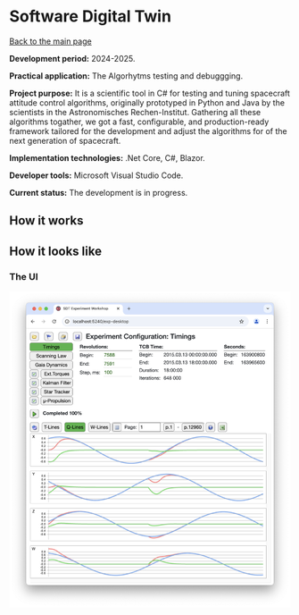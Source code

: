 # Software Digital Twin

[Back to the main page](../../README.md)

**Development period:** 2024-2025.

**Practical application:** The Algorhytms testing and debuggging.

**Project purpose:** It is a scientific tool in C# for testing and tuning spacecraft attitude control algorithms, originally prototyped in Python and Java by the scientists in the Astronomisches Rechen-Institut. Gathering all these algorithms togather, we got a fast, configurable, and production-ready framework tailored for the development and adjust the algorithms for of the next generation of spacecraft.

**Implementation technologies:** .Net Core, C#, Blazor.

**Developer tools:** Microsoft Visual Studio Code.

**Current status:** The development is in progress.

## How it works

## How it looks like

### The UI<br>
![The UI](Images/Fig_01_SDT_UI.png)

